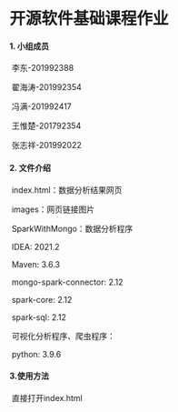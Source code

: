 # 开源软件基础课程作业

#### 1. 小组成员

​		李东-201992388

​		翟海涛-201992354

​		冯满-201992417

​		王惟楚-201792354

​		张志祥-201992022

#### 2. 文件介绍

​		index.html：数据分析结果网页

​		images：网页链接图片

​		SparkWithMongo：数据分析程序

​											IDEA: 2021.2

​											Maven: 3.6.3

​											mongo-spark-connector: 2.12

​											spark-core: 2.12

​											spark-sql: 2.12

​		可视化分析程序、爬虫程序：

​										python: 3.9.6

#### 3.使用方法

​		直接打开index.html

​		




